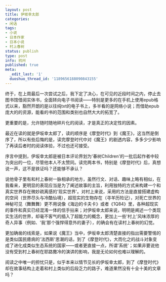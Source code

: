 ```yaml
---
layout: post
title: 伊坂幸太郎
categories:
- 闲话
tags:
- 小说
- 日本作家
- 日本小说
- 村上春树
status: publish
type: post
info: 杭州
published: true
meta:
  _edit_last: '1'
  duoshuo_thread_id: '1189656188090843155'
---
```

终于，在上周最后一次尝试之后，我下定了决心，在可见的近段时间之内，停止去图书馆借阅实体书，全面转向电子书阅读——特别是更多的在手机上使用epub格式以来，豁然开朗的是以往纯txt的电子书上，多半看的是网络小说；而借助epub庞大的的资源，能看的书的范围和类别也自然大大的拓宽了。

更重要的是，允许随时随地碎片化的阅读，才是真正的决定性的因素。

最近在读的就是伊坂幸太郎了，读的顺序是《摩登时代》到《魔王》，这当然是倒序了，所以有些后悔的是，读完摩登时代中对《魔王》的剧透内容，多多少少影响了再读后者时的阅读体验，不过也还可接受。

序言中提到，伊坂幸太郎是被日本评论界划为'春树Children'的一批后起作者中较为突出的一位，尽管他本人不太赞同。读完两本书，特别是《摩登时代》后，真想说一声，这不是铁证吗？还能够不承认？

说他骨子里有和村上春树一脉相承的地方，虽然行文、对话、趣味上略有相似，在我看来，更明显的表现应当是为了阐述故事的主旨，利用独特的方式来构建一个和真实世界存在微妙疏离感的'现实世界'。对村上来说，采用的方法是直接搭建虚构的空间（世界尽头与冷酷仙境），超现实的生物存在（寻羊历险记），对死亡世界的神秘可见（舞舞舞）更不用说像《海边的卡夫卡》或者《1Q84》里，各种超现实的事件和真实已经混淆一体的信手拈来；对伊坂幸太郎来说，明明是阐述一个类现实生活的世界，却毫不客气的插入了超能力的概念，更加上一些'村上'风味浓厚的奇人异事（例如、'我'那个强悍得意外的妻子），的确会有在读村上春树的幻觉。

更加确凿的线索是，如果说《魔王》当中，伊坂幸太郎清楚直接的指出需要警惕的是类似国民癔病的'法西斯'思潮的话，到了《摩登时代》，大而化之的战斗对象变成了进化成类似生态系统的国家——或者更直接一点，所谓'系统'；如果非要说他没有受到村上春树在耶路撒冷的演讲的影响，我是无论如何也难以理解的。

阅读之中唯一的担忧只是，似乎本来以情节见长的伊坂幸太郎，到了《摩登时代》却在故事结构上走着和村上类似的后段乏力的路子，难道果然没有十全十美的文章吗？

 

